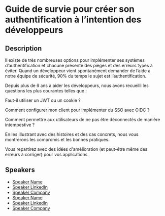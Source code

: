 # Guide de survie pour créer son authentification à l’intention des développeurs

## Description

Il existe de très nombreuses options pour implémenter ses systèmes d’authentification et chacune présente des pièges et des erreurs types à éviter. Quand un développeur vient spontanément demander de l’aide à notre équipe de sécurité, 90% du temps le sujet est l’authentification.

Depuis plus de 6 ans à aider les développeurs, nous avons recueilli les questions les plus courantes telles que :

Faut-il utiliser un JWT ou un cookie ?
Comment configurer mon client pour implémenter du SSO avec OIDC ?
Comment permettre aux utilisateurs de ne pas être déconnectés de manière intempestive ?
En les illustrant avec des histoires et des cas concrets, nous vous montrerons les compromis et les bonnes pratiques.

Vous repartirez avec des idées d'amélioration (et peut-être même des erreurs à corriger) pour vos applications.

## Speakers

- [Speaker Name](https://x.com/speaker_x_handle)
- [Speaker LinkedIn](https://linkedin.com/in/speaker_linkedin_handle)
- [Speaker Company](https://speaker_company_url)
- [Speaker Name](https://x.com/speaker_x_handle)
- [Speaker LinkedIn](https://linkedin.com/in/speaker_linkedin_handle)
- [Speaker Company](https://speaker_company_url)
